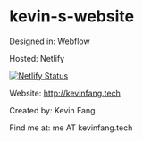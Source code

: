 # kevin-s-website

Designed in: Webflow

Hosted: Netlify

[![Netlify Status](https://api.netlify.com/api/v1/badges/0eae530f-a0bb-493a-9bb7-079ffe0d7844/deploy-status)](https://app.netlify.com/sites/cocky-stonebraker-7ebcf0/deploys)

Website: http://kevinfang.tech

Created by: Kevin Fang

Find me at: me AT kevinfang.tech


